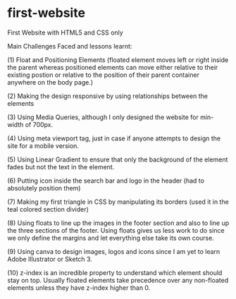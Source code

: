 # first-website
First Website with HTML5 and CSS only


Main Challenges Faced and lessons learnt:


(1) Float and Positioning Elements (floated element moves left or right inside the parent whereas positioned elements can move either relative to their existing postion or relative to the position of their parent container anywhere on the body page.)

(2) Making the design responsive by using relationships between the elements

(3) Using Media Queries, although I only designed the website for min-width of 700px.

(4) Using meta viewport tag, just in case if anyone attempts to design the site for a mobile version.

(5) Using Linear Gradient to ensure that only the background of the element fades but not the text in the element.

(6) Putting icon inside the search bar and logo in the header (had to absolutely position them)

(7) Making my first triangle in CSS by manipulating its borders (used it in the teal colored section divider)

(8) Using floats to line up the images in the footer section and also to line up the three sections of the footer.
Using floats gives us less work to do since we only define the margins and let everything else take its own course.

(9) Using canva to design images, logos and icons since I am yet to learn Adobe Illustrator or Sketch 3.

(10) z-index is an incredible property to understand which element should stay on top. Usually floated elements take precedence over any non-floated elements unless they have z-index higher than 0.
